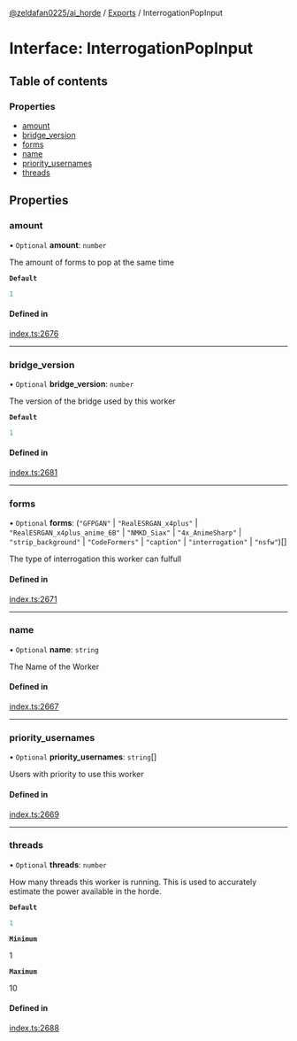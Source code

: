 [@zeldafan0225/ai_horde](../README.md) / [Exports](../modules.md) / InterrogationPopInput

# Interface: InterrogationPopInput

## Table of contents

### Properties

- [amount](InterrogationPopInput.md#amount)
- [bridge\_version](InterrogationPopInput.md#bridge_version)
- [forms](InterrogationPopInput.md#forms)
- [name](InterrogationPopInput.md#name)
- [priority\_usernames](InterrogationPopInput.md#priority_usernames)
- [threads](InterrogationPopInput.md#threads)

## Properties

### amount

• `Optional` **amount**: `number`

The amount of forms to pop at the same time

**`Default`**

```ts
1
```

#### Defined in

[index.ts:2676](https://github.com/ZeldaFan0225/ai_horde/blob/9b3ae88/index.ts#L2676)

___

### bridge\_version

• `Optional` **bridge\_version**: `number`

The version of the bridge used by this worker

**`Default`**

```ts
1
```

#### Defined in

[index.ts:2681](https://github.com/ZeldaFan0225/ai_horde/blob/9b3ae88/index.ts#L2681)

___

### forms

• `Optional` **forms**: (``"GFPGAN"`` \| ``"RealESRGAN_x4plus"`` \| ``"RealESRGAN_x4plus_anime_6B"`` \| ``"NMKD_Siax"`` \| ``"4x_AnimeSharp"`` \| ``"strip_background"`` \| ``"CodeFormers"`` \| ``"caption"`` \| ``"interrogation"`` \| ``"nsfw"``)[]

The type of interrogation this worker can fulfull

#### Defined in

[index.ts:2671](https://github.com/ZeldaFan0225/ai_horde/blob/9b3ae88/index.ts#L2671)

___

### name

• `Optional` **name**: `string`

The Name of the Worker

#### Defined in

[index.ts:2667](https://github.com/ZeldaFan0225/ai_horde/blob/9b3ae88/index.ts#L2667)

___

### priority\_usernames

• `Optional` **priority\_usernames**: `string`[]

Users with priority to use this worker

#### Defined in

[index.ts:2669](https://github.com/ZeldaFan0225/ai_horde/blob/9b3ae88/index.ts#L2669)

___

### threads

• `Optional` **threads**: `number`

How many threads this worker is running. This is used to accurately estimate the power available in the horde.

**`Default`**

```ts
1
```

**`Minimum`**

1

**`Maximum`**

10

#### Defined in

[index.ts:2688](https://github.com/ZeldaFan0225/ai_horde/blob/9b3ae88/index.ts#L2688)
